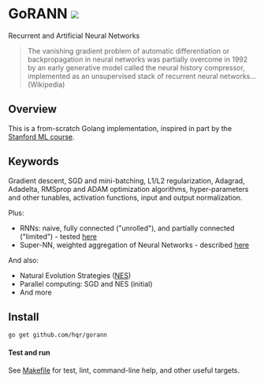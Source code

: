 # GoRANN [![][license-svg]][license-url]

Recurrent and Artificial Neural Networks

> The vanishing gradient problem of automatic differentiation or backpropagation in neural networks was partially overcome in 1992 by an early generative model called the neural history compressor, implemented as an unsupervised stack of recurrent neural networks... (Wikipedia)

## Overview

This is a from-scratch Golang implementation, inspired in part by the [Stanford ML course](http://cs229.stanford.edu/materials.html).

## Keywords

Gradient descent, SGD and mini-batching, L1/L2 regularization, Adagrad, Adadelta, RMSprop and ADAM optimization algorithms, hyper-parameters and other tunables, activation functions, input and output normalization.

Plus:
* RNNs: naive, fully connected ("unrolled"), and partially connected ("limited") - tested [here](https://storagetarget.com/2017/02/23/searching-stateful-spaces/)
* Super-NN, weighted aggregation of Neural Networks - described [here](https://storagetarget.com/2017/03/17/learning-to-learn-by-gradient-descent-with-rebalancing/)

And also:
* Natural Evolution Strategies ([NES](http://www.jmlr.org/papers/volume15/wierstra14a/wierstra14a.pdf))
* Parallel computing: SGD and NES (initial)
* And more

## Install

```
go get github.com/hqr/gorann
```

#### Test and run

See [Makefile](https://github.com/hqr/gorann/blob/master/Makefile) for test, lint, command-line help, and other useful targets.

[license-url]: https://github.com/hqr/gorann/blob/master/LICENSE
[license-svg]: https://img.shields.io/badge/license-MIT-blue.svg
